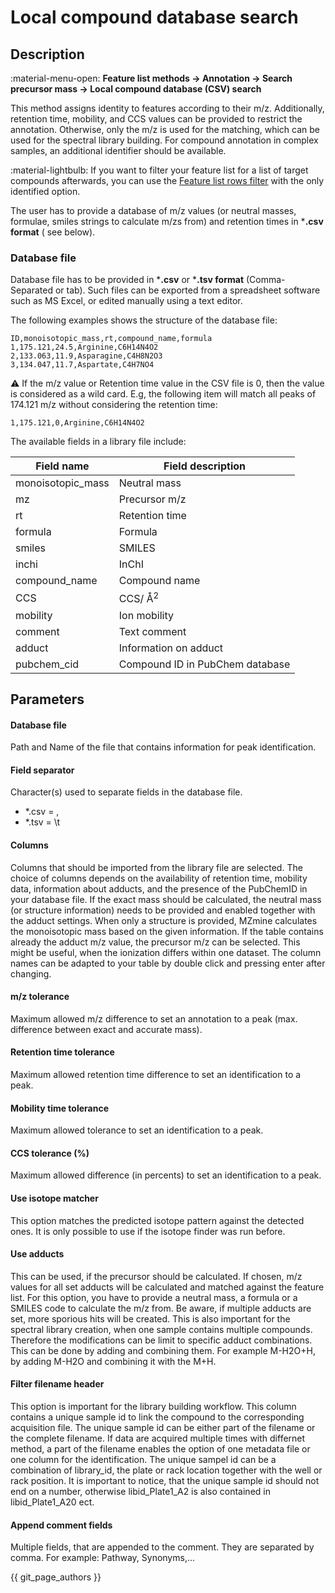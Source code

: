 # **Local compound database search**

## **Description**

:material-menu-open: **Feature list methods → Annotation → Search precursor
mass → Local compound database (CSV) search**

This method assigns identity to features according to their m/z. Additionally, retention
time, mobility, and CCS values can be provided to restrict the annotation. Otherwise, only the m/z
is used for the matching, which can be used for the spectral library building. For compound annotation
in complex samples, an additional identifier should be available.

:material-lightbulb: If you want to filter your feature list for a list of target compounds
afterwards, you can use
the [Feature list rows filter](../feature_list_row_filter/feature_list_rows_filter.md)
with the only identified option.

The user has to provide a database of m/z values (or neutral masses, formulae,
smiles strings to calculate m/zs from) and retention times in ***.csv format** (
see below).

### **Database file**

Database file has to be provided in ***.csv** or ***.tsv format** (Comma-Separated or tab).
Such files can be exported from a spreadsheet software such as MS Excel, or
edited manually using a text editor.

The following examples shows the structure of the database file:

    ID,monoisotopic_mass,rt,compound_name,formula
    1,175.121,24.5,Arginine,C6H14N4O2
    2,133.063,11.9,Asparagine,C4H8N2O3
    3,134.047,11.7,Aspartate,C4H7NO4

:warning: If the m/z value or Retention time value in the CSV file is 0, then
the value is considered as a wild card. E.g, the following item will match all
peaks of 174.121 m/z without considering the retention time:

    1,175.121,0,Arginine,C6H14N4O2

The available fields in a library file include:

| Field name        | Field description               |
|-------------------|---------------------------------|
| monoisotopic_mass | Neutral mass                    |
| mz                | Precursor m/z                   |
| rt                | Retention time                  |
| formula           | Formula                         |
| smiles            | SMILES                          |
| inchi             | InChI                           |
| compound_name     | Compound name                   |
| CCS               | CCS/ Å<sup>2</sup>              |
| mobility          | Ion mobility                    |
| comment           | Text comment                    |
| adduct            | Information on adduct           |
| pubchem_cid       | Compound ID in PubChem database |

## **Parameters**

#### **Database file**

Path and Name of the file that contains information for peak identification.

#### **Field separator**

Character(s) used to separate fields in the database file.
- *.csv = ,
- *.tsv = \t

#### **Columns**

Columns that should be imported from the library file are selected. The choice of columns
depends on the availability of retention time, mobility data, information about adducts, and
the presence of the PubChemID in your database file. If the exact mass should be calculated, the
neutral mass (or structure information) needs to be provided and enabled together with the adduct
settings. When only a structure is provided, MZmine calculates the monoisotopic mass based on the
given information. If the table contains already the adduct m/z value, the precursor m/z can be selected. 
This might be useful, when the ionization differs within one dataset. The column names can be adapted
to your table by double click and pressing enter after changing.

#### **m/z tolerance**

Maximum allowed m/z difference to set an annotation to a peak (max. difference between exact and accurate mass).

#### **Retention time tolerance**

Maximum allowed retention time difference to set an identification to a peak.

#### **Mobility time tolerance**

Maximum allowed tolerance to set an identification to a peak.

#### **CCS tolerance (%)**

Maximum allowed difference (in percents) to set an identification to a peak.

#### **Use isotope matcher**

This option matches the predicted isotope pattern against the detected ones. It is only possible to
use if the isotope finder was run before.

#### **Use adducts**

This can be used, if the precursor should be calculated. If chosen, m/z values for all set adducts
will be calculated and matched against the feature list. For this option, you have to provide a neutral mass, a
formula or a SMILES code to calculate the m/z from. Be aware, if multiple adducts are set,
more sporious hits will be created. This is also important for the spectral library creation, when
one sample contains multiple compounds. Therefore the modifications can be limit to specific adduct
combinations. This can be done by adding and combining them. For example M-H2O+H, by adding M-H2O and combining
it with the M+H.

#### **Filter filename header**

This option is important for the library building workflow. This column contains a unique sample id
to link the compound to the corresponding acquisition file. The unique sample id can be either part
of the filename or the complete filename. If data are acquired multiple times with differnet method,
a part of the filename enables the option of one metadata file or one column for the identification.
The unique sampel id can be a combination of library_id, the plate or rack location together with the well or rack
position. It is important to notice, that the unique sample id should not end on a number, otherwise
libid_Plate1_A2 is also contained in libid_Plate1_A20 ect.

#### **Append comment fields**

Multiple fields, that are appended to the comment. They are separated by comma. For example: Pathway,
Synonyms,...

{{ git_page_authors }}